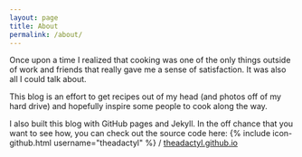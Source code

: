```yaml
---
layout: page
title: About
permalink: /about/
---
```


Once upon a time I realized that cooking was one of the only things outside of work and friends that really gave me a sense of satisfaction. It was also all I could talk about.

This blog is an effort to get recipes out of my head (and photos off of my hard drive) and hopefully inspire some people to cook along the way. 

I also built this blog with GitHub pages and Jekyll. In the off chance that you want to see how, you can check out the source code here:
{% include icon-github.html username="theadactyl" %} /
[theadactyl.github.io](https://github.com/theadactyl/theadactyl.github.io)

